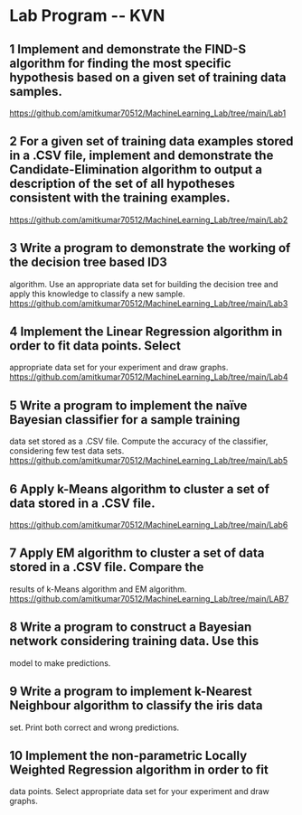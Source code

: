 # Lab Program  -- KVN

## 1 Implement and demonstrate the FIND-S algorithm for finding the most specific hypothesis based on a given set of training data samples.
https://github.com/amitkumar70512/MachineLearning_Lab/tree/main/Lab1

## 2 For a given set of training data examples stored in a .CSV file, implement and demonstrate the Candidate-Elimination algorithm to output a description of the set of all hypotheses consistent with the training examples.
https://github.com/amitkumar70512/MachineLearning_Lab/tree/main/Lab2

## 3 Write a program to demonstrate the working of the decision tree based ID3
algorithm. Use an appropriate data set for building the decision tree and apply this
knowledge to classify a new sample.
https://github.com/amitkumar70512/MachineLearning_Lab/tree/main/Lab3

## 4 Implement the Linear Regression algorithm in order to fit data points. Select
appropriate data set for your experiment and draw graphs.
https://github.com/amitkumar70512/MachineLearning_Lab/tree/main/Lab4

## 5 Write a program to implement the naïve Bayesian classifier for a sample training
data set stored as a .CSV file. Compute the accuracy of the classifier, considering
few test data sets.
https://github.com/amitkumar70512/MachineLearning_Lab/tree/main/Lab5

## 6 Apply k-Means algorithm to cluster a set of data stored in a .CSV file.
https://github.com/amitkumar70512/MachineLearning_Lab/tree/main/Lab6

## 7 Apply EM algorithm to cluster a set of data stored in a .CSV file. Compare the
results of k-Means algorithm and EM algorithm.
https://github.com/amitkumar70512/MachineLearning_Lab/tree/main/LAB7

## 8 Write a program to construct a Bayesian network considering training data. Use this
model to make predictions.

## 9 Write a program to implement k-Nearest Neighbour algorithm to classify the iris data
set. Print both correct and wrong predictions.

## 10 Implement the non-parametric Locally Weighted Regression algorithm in order to fit
data points. Select appropriate data set for your experiment and draw graphs.
